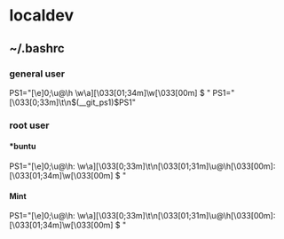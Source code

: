 # localdev

## ~/.bashrc

### general user

PS1="\[\e]0;\u@\h \w\a\]\[\033[01;34m\]\w\[\033[00m\] \$ "
PS1="\[\033[0;33m\]\t\n\$(__git_ps1)$PS1"

### root user

#### *buntu
PS1="\[\e]0;\u@\h: \w\a\]\[\033[0;33m\]\t\n\[\033[01;31m\]\u@\h\[\033[00m\]:\[\033[01;34m\]\w\[\033[00m\] \$ "

#### Mint
PS1="\[\e]0;\u@\h: \w\a\]\[\033[0;33m\]\t\n\[\033[01;31m\]\u@\h\[\033[00m\]:\[\033[01;34m\]\w\[\033[00m\] $ "
